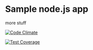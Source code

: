 Sample node.js app
================
more stuff

[![Code Climate](https://codeclimate.com/github/vMatrixCloud/hprecruit/badges/gpa.svg)](https://codeclimate.com/github/vMatrixCloud/hprecruit)

[![Test Coverage](https://codeclimate.com/github/vMatrixCloud/hprecruit/badges/coverage.svg)](https://codeclimate.com/github/vMatrixCloud/hprecruit/coverage)
